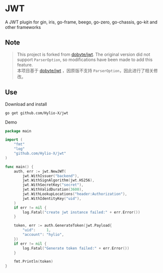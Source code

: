 # JWT

A JWT plugin for gin, iris, go-frame, beego, go-zero, go-chassis, go-kit and other frameworks

## **Note**  
> This project is forked from [dobyte/jwt](https://github.com/dobyte/jwt). The original version did not support `ParserOption`, so modifications have been made to add this feature.  
> 本项目基于 [dobyte/jwt](https://github.com/dobyte/jwt) ，因原版不支持 `ParserOption`，因此进行了相关修改。


## Use

Download and install
```shell
go get github.com/Hylio-X/jwt
```



Demo

```go
package main

import (
	"fmt"
	"log"
	"github.com/Hylio-X/jwt"
)

func main() {
	auth, err := jwt.NewJWT(
		jwt.WithIssuer("backend"),
		jwt.WithSignAlgorithm(jwt.HS256),
		jwt.WithSecretKey("secret"),
		jwt.WithValidDuration(3600),
		jwt.WithLookupLocations("header:Authorization"),
		jwt.WithIdentityKey("uid"),
	)
	if err != nil {
		log.Fatal("create jwt instance failed:" + err.Error())
    }

	token, err := auth.GenerateToken(jwt.Payload{
		"uid":     1,
		"account": "hylio",
	})
	if err != nil {
		log.Fatal("Generate token failed:" + err.Error())
	}

	fmt.Println(token)
}
```

